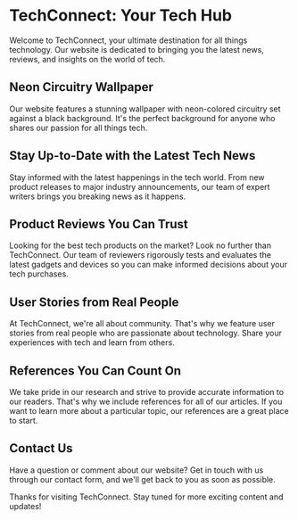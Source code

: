 <!--font:Roboto-->

# TechConnect: Your Tech Hub

Welcome to TechConnect, your ultimate destination for all things technology. Our website is dedicated to bringing you the latest news, reviews, and insights on the world of tech. 

## Neon Circuitry Wallpaper

Our website features a stunning wallpaper with neon-colored circuitry set against a black background. It's the perfect background for anyone who shares our passion for all things tech.

## Stay Up-to-Date with the Latest Tech News

Stay informed with the latest happenings in the tech world. From new product releases to major industry announcements, our team of expert writers brings you breaking news as it happens.

## Product Reviews You Can Trust

Looking for the best tech products on the market? Look no further than TechConnect. Our team of reviewers rigorously tests and evaluates the latest gadgets and devices so you can make informed decisions about your tech purchases.

## User Stories from Real People

At TechConnect, we're all about community. That's why we feature user stories from real people who are passionate about technology. Share your experiences with tech and learn from others.

## References You Can Count On

We take pride in our research and strive to provide accurate information to our readers. That's why we include references for all of our articles. If you want to learn more about a particular topic, our references are a great place to start.

## Contact Us

Have a question or comment about our website? Get in touch with us through our contact form, and we'll get back to you as soon as possible.

Thanks for visiting TechConnect. Stay tuned for more exciting content and updates!

<!--

Write me content for website with wallpaper which alt text is:

"A wallpaper with a repeating pattern of neon-colored circuitry, set against a black background."

The name/title of the page should not be 1:1 copy of the alt text but rather a real content of the website which is using this wallpaper.

- Use markdown format 
- Start with heading
- Heading should be short and concise
- The content should look like a real website 
- The website should not be about the wallpaper, wallpaper is just a related background
- Heading should be contain work "wallpaper" or "background"
- Include real sections like references, contact, user stories, etc. use things relevant to the page purpose.
- Feel free to use structure like headings, bullets, numbering, blockquotes, paragraphs, horizontal lines, etc.
- You can use formatting like bold or _italic_
- You can include UTF-8 emojis
- Links should be only #hash anchors (and you can refer to the document itself)
- Do not include images


---


# TechConnect - Your Ultimate Destination for Technology News and Reviews

Welcome to TechConnect, your ultimate destination for all things technology. Our website is dedicated to bringing you the latest news, reviews, and insights on the world of tech. 

## Wallpaper: Neon Circuitry on Black Background

Our website features a stunning wallpaper with a repeating pattern of neon-colored circuitry, set against a black background. This wallpaper perfectly embodies our love for technology and innovation. It's the perfect background for anyone who shares our passion for all things tech.

## Latest News

Stay up-to-date with the latest happenings in the tech world. From new product releases to major industry announcements, we've got you covered. Our team of expert writers brings you breaking news as it happens, so you'll never miss a beat.

## Product Reviews

Looking for the best tech products on the market? Look no further than TechConnect. Our team of reviewers rigorously tests and evaluates the latest gadgets and devices, so you can make informed decisions about your tech purchases.

## User Stories

At TechConnect, we're all about community. That's why we feature user stories from real people who are passionate about technology. Whether it's a personal project or a professional endeavor, we want to hear about your experiences with tech.

## References

We take pride in our research and strive to provide accurate information to our readers. That's why we include references for all of our articles. If you want to learn more about a particular topic, our references are a great place to start.

## Contact Us

Have a question or comment about our website? We'd love to hear from you. Get in touch with us through our contact form, and we'll get back to you as soon as possible.

Thank you for visiting TechConnect. Stay tuned for more exciting content and updates!


---


Heading is too long, rewrite whole content.


---


# TechConnect - Your Ultimate Destination for Technology News and Reviews

Welcome to TechConnect, your ultimate destination for all things technology. Our website is dedicated to bringing you the latest news, reviews, and insights on the world of tech. 

## Neon Circuitry Wallpaper

As a tech-focused website, we know that aesthetics matter just as much as functionality. That's why we're proud to feature a stunning wallpaper with a repeating pattern of neon-colored circuitry, set against a black background. This wallpaper perfectly embodies our love for technology and innovation, and it's the perfect background for anyone who shares our passion for all things tech.

## Stay Up-to-Date with the Latest Tech News

Stay informed with the latest happenings in the tech world. From new product releases to major industry announcements, our team of expert writers brings you breaking news as it happens, so you'll never miss a beat.

## Product Reviews You Can Trust

Looking for the best tech products on the market? Look no further than TechConnect. Our team of reviewers rigorously tests and evaluates the latest gadgets and devices, so you can make informed decisions about your tech purchases.

## User Stories from Real People

At TechConnect, we're all about community. That's why we feature user stories from real people who are passionate about technology. Whether it's a personal project or a professional endeavor, we want to hear about your experiences with tech.

## References You Can Count On

We take pride in our research and strive to provide accurate information to our readers. That's why we include references for all of our articles. If you want to learn more about a particular topic, our references are a great place to start.

## Contact Us

Have a question or comment about our website? We'd love to hear from you. Get in touch with us through our contact form, and we'll get back to you as soon as possible.

Thank you for visiting TechConnect. Stay tuned for more exciting content and updates!


---


Heading is too long, rewrite whole content.


---


# TechConnect - Your Ultimate Destination for Technology News and Reviews

Welcome to TechConnect, your ultimate destination for all things technology. Our website is dedicated to bringing you the latest news, reviews, and insights on the world of tech. 

## Neon Circuitry Wallpaper

Our website features a stunning wallpaper with a repeating pattern of neon-colored circuitry, set against a black background. This wallpaper perfectly embodies our love for technology and innovation. It's the perfect background for anyone who shares our passion for all things tech.

## Stay Up-to-Date with the Latest Tech News

Stay informed with the latest happenings in the tech world. From new product releases to major industry announcements, our team of expert writers brings you breaking news as it happens.

## Product Reviews You Can Trust

Looking for the best tech products on the market? Look no further than TechConnect. Our team of reviewers rigorously tests and evaluates the latest gadgets and devices, so you can make informed decisions about your tech purchases.

## User Stories from Real People

At TechConnect, we're all about community. That's why we feature user stories from real people who are passionate about technology. Share your experiences with tech and learn from others.

## References You Can Count On

We take pride in our research and strive to provide accurate information to our readers. That's why we include references for all of our articles. If you want to learn more about a particular topic, our references are a great place to start.

## Contact Us

Have a question or comment about our website? Get in touch with us through our contact form, and we'll get back to you as soon as possible.

Thank you for visiting TechConnect. Stay tuned for more exciting content and updates!


---


Heading is too long, rewrite whole content.


---


# TechConnect - Your Ultimate Destination for Technology News and Reviews

Welcome to TechConnect, your ultimate destination for all things technology. Our website is dedicated to bringing you the latest news, reviews, and insights on the world of tech. 

## Neon Circuitry Wallpaper

Our website features a stunning wallpaper with neon-colored circuitry set against a black background. It's the perfect background for anyone who shares our passion for all things tech.

## Stay Up-to-Date with the Latest Tech News

Stay informed with the latest happenings in the tech world. From new product releases to major industry announcements, our team of expert writers brings you breaking news as it happens.

## Product Reviews You Can Trust

Looking for the best tech products on the market? Look no further than TechConnect. Our team of reviewers rigorously tests and evaluates the latest gadgets and devices so you can make informed decisions about your tech purchases.

## User Stories from Real People

At TechConnect, we're all about community. That's why we feature user stories from real people who are passionate about technology. Share your experiences with tech and learn from others.

## References You Can Count On

We take pride in our research and strive to provide accurate information to our readers. That's why we include references for all of our articles. If you want to learn more about a particular topic, our references are a great place to start.

## Contact Us

Have a question or comment about our website? Get in touch with us through our contact form, and we'll get back to you as soon as possible.

Thanks for visiting TechConnect. Stay tuned for more exciting content and updates!


---


Write me a Google font which is best fitting for the website.

Pick from the list:
- Roboto
- Alegreya
- Barlow Condensed
- Inter
- Great Vibes
- Playfair Display
- Lobster
- Exo 2
- Open Sans
- Futura
- Poppins
- Dancing Script
- Orbitron
- IBM Plex Sans
- Lato
- Montserrat
- Raleway


Write just the font name nothing else.


---


Roboto

-->
